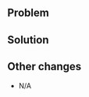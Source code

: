 
<!-- The title must follow this pattern:
JIRA-CODE-123: Short description or subject
-->

## Problem

<!-- Describe the current problem this PR aims to solve. -->

## Solution

<!-- Describe the adopted strategy to solve the problem described. -->

## Other changes

<!-- If your PR includes other changes, mention them here so the reviewers acknowledge it before reviewing. -->

- N/A